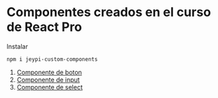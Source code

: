 # Componentes creados en el curso de React Pro

Instalar 

```
npm i jeypi-custom-components
```

1. [Componente de boton](#boton)
2. [Componente de input](#input)
3. [Componente de select](#select)